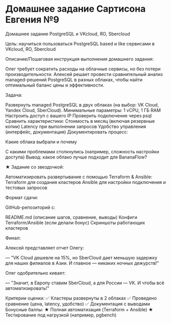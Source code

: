 # Домашнее задание Сартисона Евгения №9


Домашнее задание
PostgreSQL и VKcloud, ЯО, Sbercloud

Цель:
научиться пользоваться PostgreSQL based и like сервисами в VKcloud, ЯО, Sbercloud

Описание/Пошаговая инструкция выполнения домашнего задания:

Олег требует сократить расходы на облачные сервисы, но без потери производительности. Алексей решает провести сравнительный анализ managed-решений PostgreSQL в разных облаках, чтобы найти оптимальный баланс цены и эффективности.


Задача:

Развернуть managed PostgreSQL в двух облаках (на выбор: VK Cloud, Yandex Cloud, SberCloud).
Минимальные параметры: 1 vCPU, 1 ГБ RAM
Настроить доступ с вашего IP
Проверить подключение через psql
Сравнить характеристики:
Стоимость в месяц (включая резервные копии)
Latency при выполнении запросов
Удобство управления (интерфейс, документация)
Документировать процесс:

Какие облака выбрали и почему

С какими проблемами столкнулись (например, сложность настройки доступа)
Вывод: какое облако лучше подходит для BananaFlow?

★ Задание со звездочкой:

Автоматизировать развертывание с помощью Terraform & Ansible:
Terraform для создания кластеров
Ansible для настройки подключения и тестовых запросов

Формат сдачи:

GitHub-репозиторий с:

README.md (описание шагов, сравнение, выводы)
Конфиги Terraform/Ansible (если делали бонус)
Скриншоты работающих кластеров

Финал:

Алексей представляет отчет Олегу:

— "VK Cloud дешевле на 15%, но SberCloud дает меньшую задержку для наших филиалов в Азии. И главное — никаких ночных дежурств!"

Олег одобрительно кивает:

— "Значит, в Европу ставим SberCloud, а для России — VK. И чтобы всё автоматизировать!"


Критерии оценки:
✅ Кластеры развернуты в 2 облаках
✅ Проведено сравнение (цена, latency, удобство)
✅ Документация с выводами
Бонусные баллы:
★ Полная автоматизация (Terraform + Ansible)
★ Тестирование под нагрузкой (например, pgbench)
